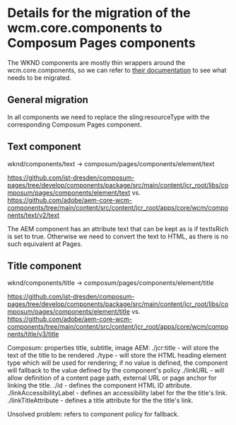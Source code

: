 # Details for the migration of the wcm.core.components to Composum Pages components

The WKND components are mostly thin wrappers around the wcm.core.components, so we can refer to
[their documentation](https://github.com/adobe/aem-core-wcm-components)
to see what needs to be migrated.

## General migration

In all components we need to replace the sling:resourceType with the corresponding Composum Pages component.

## Text component

wknd/components/text -> composum/pages/components/element/text

https://github.com/ist-dresden/composum-pages/tree/develop/components/package/src/main/content/jcr_root/libs/composum/pages/components/element/text
vs.
https://github.com/adobe/aem-core-wcm-components/tree/main/content/src/content/jcr_root/apps/core/wcm/components/text/v2/text

The AEM component has an attribute text that can be kept as is if textIsRich is set to true. Otherwise we need to
convert the text to HTML, as there is no such equivalent at Pages.

## Title component

wknd/components/title -> composum/pages/components/element/title

https://github.com/ist-dresden/composum-pages/tree/develop/components/package/src/main/content/jcr_root/libs/composum/pages/components/element/title
vs.
https://github.com/adobe/aem-core-wcm-components/tree/main/content/src/content/jcr_root/apps/core/wcm/components/title/v3/title

Composum: properties title, subtitle, image
AEM: 
./jcr:title - will store the text of the title to be rendered
./type - will store the HTML heading element type which will be used for rendering; if no value is defined, the component will fallback to the value defined by the component's policy
./linkURL - will allow definition of a content page path, external URL or page anchor for linking the title.
./id - defines the component HTML ID attribute.
./linkAccessibilityLabel - defines an accessibility label for the the title's link.
./linkTitleAttribute - defines a title attribute for the the title's link.

Unsolved problem: refers to component policy for fallback.
